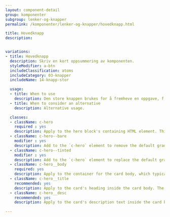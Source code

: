 ```yaml
---
layout: component-detail
group: komponenter
subgroup: lenker-og-knapper
permalink: /komponenter/lenker-og-knapper/hovedknapp.html

title: Hovedknapp
description:


variations:
- title: Hovedknapp
  description: Skriv en kort oppsummering av komponenten.
  styleModifier: a-btn
  includeClassification: atoms
  includeCategory: 03-knapper
  includeName: 14-knapp-stor

  usage:
  - title: When to use
    description: Den store knappen brukes for å fremheve en oppgave, f.eks en lenke til et viktig skjema, logge inn, etc.
  - title: When to consider an alternative
    description: Alternative usage.

  classes:
  - className: c-hero
    required : yes
    description: Apply to the hero block's containing HTML element. This class sets up the background-image handling and text color for the unit. The `c-hero` element should have just one immediate child, the `c-hero__body` element. Note, too, that the unit's hero image should be applied as a background image to this `c-hero` element.
  - className: c-hero--bare
    modifier : yes
    description: Add to the `c-hero` element to remove the default gradient overlay from the hero image.
  - className: c-hero--tinted
    modifier : yes
    description: Add to the `c-hero` element to replace the default gradient overlay with a solid, uniform tint.
  - className: c-hero__body
    required: yes
    description: Apply to the container for the card body, which typically includes a title and description (see below) but can include any arbitrary markup including buttons for a call to action. The class manages the card's background gradient.
  - className: c-hero__title
    recommended: yes
    description: Apply to the card's heading inside the card body. The recommended element for this class is `<h1>`.
  - className: c-hero__desc
    recommended: yes
    description: Apply to the card's description text inside the card body. The recommended element for this class is `<p>`.

---
```

